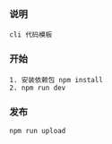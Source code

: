 ### 说明

    cli 代码模板

### 开始

    1. 安装依赖包 npm install
    2. npm run dev

### 发布

    npm run upload
